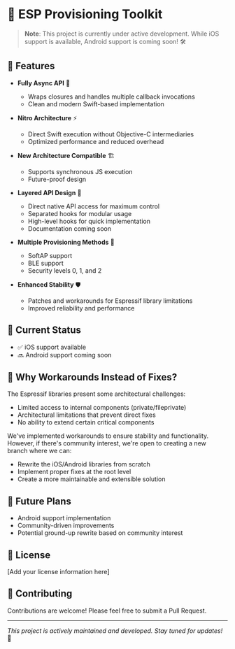 # 🚀 ESP Provisioning Toolkit

> **Note**: This project is currently under active development. While iOS support is available, Android support is coming soon! 🛠️

## 🌟 Features

- **Fully Async API** 🔄
  - Wraps closures and handles multiple callback invocations
  - Clean and modern Swift-based implementation

- **Nitro Architecture** ⚡
  - Direct Swift execution without Objective-C intermediaries
  - Optimized performance and reduced overhead

- **New Architecture Compatible** 🏗️
  - Supports synchronous JS execution
  - Future-proof design

- **Layered API Design** 🎯
  - Direct native API access for maximum control
  - Separated hooks for modular usage
  - High-level hooks for quick implementation
  - Documentation coming soon

- **Multiple Provisioning Methods** 📡
  - SoftAP support
  - BLE support
  - Security levels 0, 1, and 2

- **Enhanced Stability** 🛡️
  - Patches and workarounds for Espressif library limitations
  - Improved reliability and performance

## 🚧 Current Status

- ✅ iOS support available
- 🔜 Android support coming soon

## 🤔 Why Workarounds Instead of Fixes?

The Espressif libraries present some architectural challenges:
- Limited access to internal components (private/fileprivate)
- Architectural limitations that prevent direct fixes
- No ability to extend certain critical components

We've implemented workarounds to ensure stability and functionality. However, if there's community interest, we're open to creating a new branch where we can:
- Rewrite the iOS/Android libraries from scratch
- Implement proper fixes at the root level
- Create a more maintainable and extensible solution

## 🔮 Future Plans

- Android support implementation
- Community-driven improvements
- Potential ground-up rewrite based on community interest

## 📝 License

[Add your license information here]

## 🤝 Contributing

Contributions are welcome! Please feel free to submit a Pull Request.

---

*This project is actively maintained and developed. Stay tuned for updates!* 🎉
